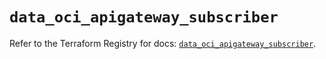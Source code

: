# `data_oci_apigateway_subscriber`

Refer to the Terraform Registry for docs: [`data_oci_apigateway_subscriber`](https://registry.terraform.io/providers/oracle/oci/7.19.0/docs/data-sources/apigateway_subscriber).
